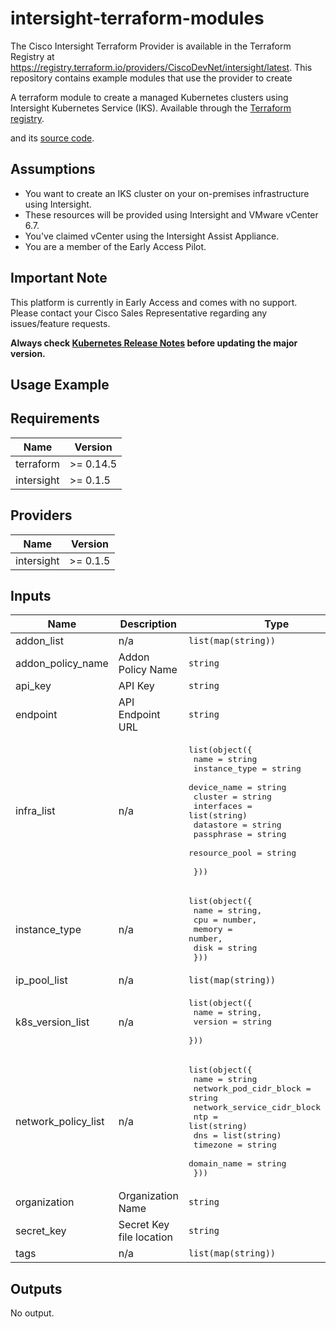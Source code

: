 # intersight-terraform-modules

The Cisco Intersight Terraform Provider is available in the Terraform Registry at https://registry.terraform.io/providers/CiscoDevNet/intersight/latest.  This repository contains example modules that use the provider to create 

A terraform module to create a managed Kubernetes clusters using Intersight Kubernetes Service (IKS). Available through the [Terraform registry](https://registry.terraform.io/providers/CiscoDevNet/intersight/latest).
<!-- Inspired by and adapted from [this doc](https://registry.terraform.io/providers/CiscoDevNet/intersight/latest/docs) -->
and its [source code](https://github.com/CiscoDevNet/terraform-provider-intersight).

## Assumptions

* You want to create an IKS cluster on your on-premises infrastructure using Intersight.
* These resources will be provided using Intersight and VMware vCenter 6.7.
* You've claimed vCenter using the Intersight Assist Appliance.
* You are a member of the Early Access Pilot.

## Important Note

This platform is currently in Early Access and comes with no support.  Please contact your Cisco Sales Representative regarding any issues/feature requests.

**Always check [Kubernetes Release Notes](https://kubernetes.io/docs/setup/release/notes/) before updating the major version.**

## Usage Example


<!-- BEGINNING OF PRE-COMMIT-TERRAFORM DOCS HOOK -->
## Requirements

| Name | Version |
|------|---------|
| terraform | >= 0.14.5 |
| intersight | >= 0.1.5 |

## Providers

| Name | Version |
|------|---------|
| intersight | >= 0.1.5 |

## Inputs

| Name | Description | Type | Default | Required |
|------|-------------|------|---------|:--------:|
| addon\_list | n/a | `list(map(string))` | `[]` | no |
| addon\_policy\_name | Addon Policy Name | `string` | n/a | yes |
| api\_key | API Key | `string` | n/a | yes |
| endpoint | API Endpoint URL | `string` | `"https://www.intersight.com"` | no |
| infra\_list | n/a | <pre>list(object({<br>    name          = string<br>    instance_type = string<br>    device_name   = string<br>    cluster       = string<br>    interfaces    = list(string)<br>    datastore     = string<br>    passphrase    = string<br>    resource_pool = string<br><br>  }))</pre> | n/a | yes |
| instance\_type | n/a | <pre>list(object({<br>    name   = string,<br>    cpu    = number,<br>    memory = number,<br>    disk   = string<br>  }))</pre> | n/a | yes |
| ip\_pool\_list | n/a | `list(map(string))` | `[]` | no |
| k8s\_version\_list | n/a | <pre>list(object({<br>    name    = string,<br>    version = string<br>  }))</pre> | n/a | yes |
| network\_policy\_list | n/a | <pre>list(object({<br>    name                       = string<br>    network_pod_cidr_block     = string<br>    network_service_cidr_block = string<br>    ntp                        = list(string)<br>    dns                        = list(string)<br>    timezone                   = string<br>    domain_name                = string<br>  }))</pre> | n/a | yes |
| organization | Organization Name | `string` | `"default"` | no |
| secret\_key | Secret Key file location | `string` | n/a | yes |
| tags | n/a | `list(map(string))` | `[]` | no |

## Outputs

No output.

<!-- END OF PRE-COMMIT-TERRAFORM DOCS HOOK -->